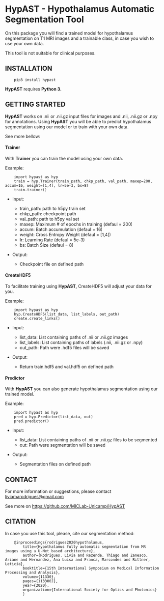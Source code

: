 # HypAST - Hypothalamus Automatic Segmentation Tool

On this package you will find a trained model for hypothalamus segmentation on T1 MRI images and a trainable class, in case you wish to use your own data.

This tool is not suitable for clinical purposes.

## INSTALLATION

        pip3 install hypast

**HypAST** requires **Python 3**.

## GETTING STARTED

**HypAST** works on .nii or .nii.gz input files for images and .nii, .nii.gz or .npy for annotations. 
Using **HypAST** you will be able to predict hypothalamus segmentation using our model or to train with your own data.

See more bellow:

#### Trainer

With **Trainer** you can train the model using your own data. 

Example:

        import hypast as hyp
        train = hyp.Trainer(train_path, chkp_path, val_path, maxep=200, accum=16, weight=[1,4], lr=5e-3, bs=8)
        train.trainer()

- Input:

    - train_path: path to h5py train set
    - chkp_path: checkpoint path
    - val_path: path to h5py val set
    - maxep: Maximum # of epochs in training (defaul = 200)
    - accum: Batch accumulation (defaul = 16)
    - weight: Cross Entropy Weight (defaul = [1,4])
    - lr: Learning Rate (defaul = 5e-3)
    - bs: Batch Size (defaul = 8)

- Output:
    - Checkpoint file on defined path


#### CreateHDF5


To facilitate training using **HypAST**, CreateHDF5 will adjust your data for you.

Example:

        import hypast as hyp
        hyp.CreateHDF5(list_data, list_labels, out_path)
        create.create_links() 

- Input:

    - list_data: List containing paths of .nii or .nii.gz images
    - list_labels: List containing paths of labels (.nii, .nii.gz or .npy)
    - out_path: Path were .hdf5 files will be saved

- Output:

    - Return train.hdf5 and val.hdf5 on defined path 

#### Predictor

With **HypAST** you can also generate hypothalamus segmentation using our trained model.

Example:
        
        import hypast as hyp
        pred = hyp.Predictor(list_data, out)
        pred.predictor()

- Input:

    - list_data: List containing paths of .nii or .nii.gz files to be segmented
    - out: Path were segmentation will be saved

- Output:

    - Segmentation files on defined path

## CONTACT

For more information or suggestions, please contact liviamarodrigues@gmail.com

See more on https://github.com/MICLab-Unicamp/HypAST

## CITATION

In case you use this tool, please, cite our segmentation method:

        @inproceedings{rodrigues2020hypothalamus,
            title={Hypothalamus fully automatic segmentation from MR images using a U-Net based architecture},
            author={Rodrigues, Livia and Rezende, Thiago and Zanesco, Ariane and Hernandez, Ana Luisa and Franca, Marcondes and Rittner, Leticia},
            booktitle={15th International Symposium on Medical Information Processing and Analysis},
            volume={11330},
            pages={113300J},
            year={2020},
            organization={International Society for Optics and Photonics}
            }

